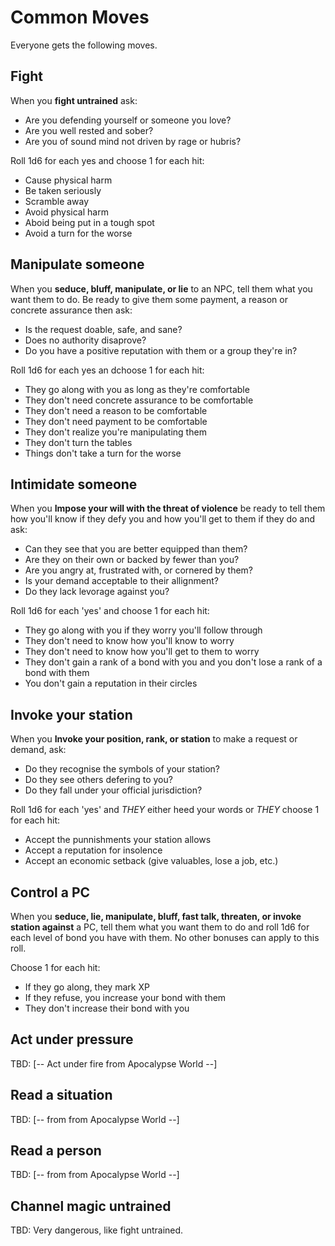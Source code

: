 # Common Moves

Everyone gets the following moves.

## Fight

When you **fight untrained** ask:

* Are you defending yourself or someone you love?
* Are you well rested and sober?
* Are you of sound mind not driven by rage or hubris?

Roll 1d6 for each yes and choose 1 for each hit:

* Cause physical harm
* Be taken seriously
* Scramble away
* Avoid physical harm
* Aboid being put in a tough spot
* Avoid a turn for the worse

## Manipulate someone

When you **seduce, bluff, manipulate, or lie** to an NPC, tell them
what you want them to do. Be ready to give them some payment, a reason
or concrete assurance then ask:

* Is the request doable, safe, and sane?
* Does no authority disaprove?
* Do you have a positive reputation with them or a group they're in?

Roll 1d6 for each yes an dchoose 1 for each hit:

* They go along with you as long as they're comfortable
* They don't need concrete assurance to be comfortable
* They don't need a reason to be comfortable
* They don't need payment to be comfortable
* They don't realize you're manipulating them
* They don't turn the tables
* Things don't take a turn for the worse

## Intimidate someone

When you **Impose your will with the threat of violence** be ready to
tell them how you'll know if they defy you and how you'll get to them
if they do and ask:

* Can they see that you are better equipped than them?
* Are they on their own or backed by fewer than you?
* Are you angry at, frustrated with, or cornered by them?
* Is your demand acceptable to their allignment?
* Do they lack levorage against you?

Roll 1d6 for each 'yes' and choose 1 for each hit:

* They go along with you if they worry you'll follow through
* They don't need to know how you'll know to worry
* They don't need to know how you'll get to them to worry
* They don't gain a rank of a bond with you and you don't lose a rank
  of a bond with them
* You don't gain a reputation in their circles

## Invoke your station

When you **Invoke your position, rank, or station** to make a request
or demand, ask:

* Do they recognise the symbols of your station?
* Do they see others defering to you?
* Do they fall under your official jurisdiction?

Roll 1d6 for each 'yes' and *THEY* either heed your words or *THEY*
choose 1 for each hit:

* Accept the punnishments your station allows
* Accept a reputation for insolence
* Accept an economic setback (give valuables, lose a job, etc.)

## Control a PC

When you **seduce, lie, manipulate, bluff, fast talk, threaten, or
invoke station against** a PC, tell them what you want them to do and
roll 1d6 for each level of bond you have with them. No other bonuses
can apply to this roll.

Choose 1 for each hit:

* If they go along, they mark XP
* If they refuse, you increase your bond with them
* They don't increase their bond with you

## Act under pressure

TBD: [-- Act under fire from Apocalypse World --]

## Read a situation

TBD: [-- from from Apocalypse World --]

## Read a person

TBD: [-- from from Apocalypse World --]

## Channel magic untrained

TBD: Very dangerous, like fight untrained.